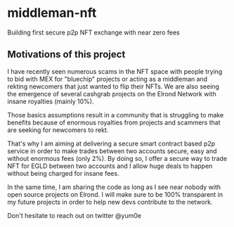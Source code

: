 # middleman-nft

Building first secure p2p NFT exchange with near zero fees

## Motivations of this project

I have recently seen numerous scams in the NFT space with people trying to bid with MEX for "bluechip" projects or acting as a middleman and rekting newcomers that just wanted to flip their NFTs. We are also seeing the emergence of several cashgrab projects on the Elrond Network with insane royalties (mainly 10%).

Those basics assumptions result in a community that is struggling to make benefits because of enormous royalties from projects and scammers that are seeking for newcomers to rekt.

That's why I am aiming at delivering a secure smart contract based p2p service in order to make trades between two accounts secure, easy and without enormous fees (only 2%). By doing so, I offer a secure way to trade NFT for EGLD between two accounts and I allow huge deals to happen without being charged for insane fees.

In the same time, I am sharing the code as long as I see near nobody with open source projects on Elrond. I will make sure to be 100% transparent in my future projects in order to help new devs contribute to the network.

Don't hesitate to reach out on twitter @yum0e
